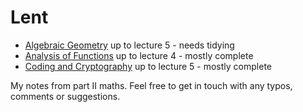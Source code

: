 # Lent
- [Algebraic Geometry](lent/algebraic_geometry.pdf) up to lecture 5 - needs tidying
- [Analysis of Functions](lent/analysis_of_functions.pdf) up to lecture 4 - mostly complete
- [Coding and Cryptography](lent/coding_and_cryptography.pdf) up to lecture 5 - mostly complete

My notes from part II maths. Feel free to get in touch with any typos, comments or suggestions.
